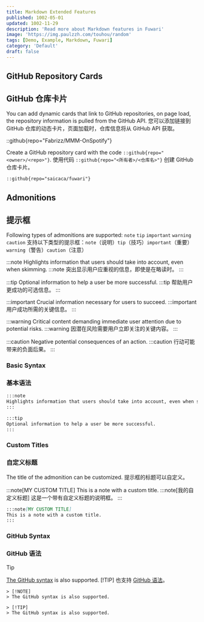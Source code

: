 ```yaml
---
title: Markdown Extended Features
published: 1002-05-01
updated: 1002-11-29
description: 'Read more about Markdown features in Fuwari'
image: 'https://img.paulzzh.com/touhou/random'
tags: [Demo, Example, Markdown, Fuwari]
category: 'Default'
draft: false 
---
```


## GitHub Repository Cards
## GitHub 仓库卡片

You can add dynamic cards that link to GitHub repositories, on page load, the repository information is pulled from the GitHub API.
您可以添加链接到 GitHub 仓库的动态卡片，页面加载时，仓库信息将从 GitHub API 获取。

::github{repo="Fabrizz/MMM-OnSpotify"}

Create a GitHub repository card with the code `::github{repo="<owner>/<repo>"}`.
使用代码 `::github{repo="<所有者>/<仓库名>"}` 创建 GitHub 仓库卡片。

```markdown
::github{repo="saicaca/fuwari"}
```

## Admonitions
## 提示框

Following types of admonitions are supported: `note` `tip` `important` `warning` `caution`
支持以下类型的提示框：`note`（说明）`tip`（技巧）`important`（重要）`warning`（警告）`caution`（注意）

:::note
Highlights information that users should take into account, even when skimming.
:::note
突出显示用户应重视的信息，即使是在略读时。
:::

:::tip
Optional information to help a user be more successful.
:::tip
帮助用户更成功的可选信息。
:::

:::important
Crucial information necessary for users to succeed.
:::important
用户成功所需的关键信息。
:::

:::warning
Critical content demanding immediate user attention due to potential risks.
:::warning
因潜在风险需要用户立即关注的关键内容。
:::

:::caution
Negative potential consequences of an action.
:::caution
行动可能带来的负面后果。
:::

### Basic Syntax
### 基本语法

```markdown
:::note
Highlights information that users should take into account, even when skimming.
:::

:::tip
Optional information to help a user be more successful.
:::
```

### Custom Titles
### 自定义标题

The title of the admonition can be customized.
提示框的标题可以自定义。

:::note[MY CUSTOM TITLE]
This is a note with a custom title.
:::note[我的自定义标题]
这是一个带有自定义标题的说明框。
:::

```markdown
:::note[MY CUSTOM TITLE]
This is a note with a custom title.
:::
```

### GitHub Syntax
### GitHub 语法

> [!TIP]
> [The GitHub syntax](https://github.com/orgs/community/discussions/16925) is also supported.
> [!TIP]
> 也支持 [GitHub 语法](https://github.com/orgs/community/discussions/16925)。

```
> [!NOTE]
> The GitHub syntax is also supported.

> [!TIP]
> The GitHub syntax is also supported.
```
